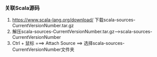 ### 关联Scala源码
1. https://www.scala-lang.org/download/ 下载scala-sources-CurrentVersionNumber.tar.gz
2. 解压scala-sources-CurrentVersionNumber.tar.gz-->scala-sources-CurrentVersionNumber
3. Ctrl + 鼠标 ===> Attach Source ==> 选择scala-sources-CurrentVersionNumber文件夹